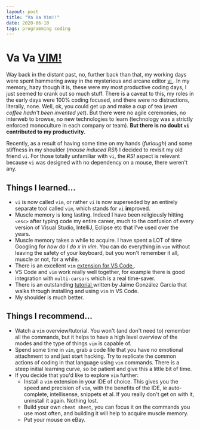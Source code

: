 ```yaml
---
layout: post
title: "Va Va Vim!!"
date: 2020-06-10
tags: programming coding
---
```

# Va Va [ VIM! ](http://www.vim.org)

Way back in the distant past, no, further back than that, my working days were spent hammering away in the mysterious and arcane editor [ vi ](https://en.wikipedia.org/wiki/Vi). In my memory, hazy though it is, these were my most productive coding days, I just seemed to crank out so much stuff. There is a caveat to this, my roles in the early days were 100% coding focused, and there were no distractions, literally, none. Well, ok, you could get up and make a cup of tea (_even coffee hadn't been invented yet_). But there were no agile ceremonies, no interweb to browse, no new technologies to learn (technology was a strictly enforced monoculture in each company or team). **But there is no doubt `vi` contributed to my productivity.**

Recently, as a result of having some time on my hands (_furlough_) and some stiffness in my shoulder (_mouse induced RSI_) I decided to revisit my old friend `vi`. For those totally unfamiliar with `vi`, the _RSI_ aspect is relevant because `vi` was designed with no dependency on a mouse, there weren't any.

## Things I learned...

* `vi` is now called `vim`, or rather `vi` is now superseded by an entirely separate tool called `vim`, which stands for `vi` **im**proved.
* Muscle memory is long lasting. Indeed I have been religiously hitting `<esc>` after typing code my entire career, much to the confusion of every version of Visual Studio, IntelliJ, Eclipse etc that I've used over the years.
* Muscle memory takes a while to acquire. I have spent a LOT of time Googling for _how do I do x in vim_. You can do everything in `vim` without leaving the safety of your keyboard, but you won't remember it all, muscle or not, for a while.
* There is an excellent `vim` [ extension for VS Code ](https://marketplace.visualstudio.com/items?itemName=vscodevim.vim).
* VS Code and `vim` work really well together, for example there is good integration with `multi-cursors` which is a real time-saver.
* There is an outstanding [ tutorial ](https://www.barbarianmeetscoding.com/blog/2019/02/08/boost-your-coding-fu-with-vscode-and-vim) written by Jaime González García that walks through installing and using `vim` in VS Code.
* My shoulder is much better.


## Things I recommend...

* Watch a `vim` overview/tutorial. You won't (and don't need to) remember all the commands, but it helps to have a high level overview of the modes and the type of things `vim` is capable of.
* Spend some time in `vim`, grab a code file that you have no emotional attachment to and just start hacking. Try to replicate the common actions of coding in that language using `vim` commands. There is a steep initial learning curve, so be patient and give this a little bit of time.
* If you decide that you'd like to explore `vim` further:
    * Install a `vim` extension in your IDE of choice. This gives you the speed and precision of `vim`, with the benefits of the IDE, ie auto-complete, intellisense, snippets et al. If you really don't get on with it, uninstall it again. Nothing lost.
    * Build your own `cheat sheet`, you can focus it on the commands you use most often, and building it will help to acquire muscle memory.
    * Put your mouse on eBay.
